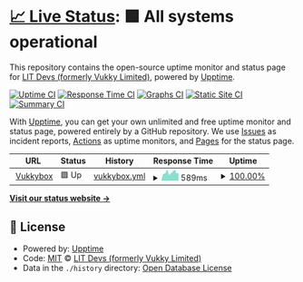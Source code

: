 # [📈 Live Status](https://status.vukkybox.com): <!--live status--> **🟩 All systems operational**

This repository contains the open-source uptime monitor and status page for [LIT Devs (formerly Vukky Limited)](https://status.vukkybox.com), powered by [Upptime](https://github.com/upptime/upptime).

[![Uptime CI](https://github.com/litdevs/upptime/workflows/Uptime%20CI/badge.svg)](https://github.com/litdevs/upptime/actions?query=workflow%3A%22Uptime+CI%22)
[![Response Time CI](https://github.com/litdevs/upptime/workflows/Response%20Time%20CI/badge.svg)](https://github.com/litdevs/upptime/actions?query=workflow%3A%22Response+Time+CI%22)
[![Graphs CI](https://github.com/litdevs/upptime/workflows/Graphs%20CI/badge.svg)](https://github.com/litdevs/upptime/actions?query=workflow%3A%22Graphs+CI%22)
[![Static Site CI](https://github.com/litdevs/upptime/workflows/Static%20Site%20CI/badge.svg)](https://github.com/litdevs/upptime/actions?query=workflow%3A%22Static+Site+CI%22)
[![Summary CI](https://github.com/litdevs/upptime/workflows/Summary%20CI/badge.svg)](https://github.com/litdevs/upptime/actions?query=workflow%3A%22Summary+CI%22)

With [Upptime](https://upptime.js.org), you can get your own unlimited and free uptime monitor and status page, powered entirely by a GitHub repository. We use [Issues](https://github.com/litdevs/upptime/issues) as incident reports, [Actions](https://github.com/litdevs/upptime/actions) as uptime monitors, and [Pages](https://status.vukkybox.com) for the status page.

<!--start: status pages-->
<!-- This summary is generated by Upptime (https://github.com/upptime/upptime) -->
<!-- Do not edit this manually, your changes will be overwritten -->
<!-- prettier-ignore -->
| URL | Status | History | Response Time | Uptime |
| --- | ------ | ------- | ------------- | ------ |
| <img alt="" src="https://vukkybox.com/resources/icons/192.png" height="13"> [Vukkybox](https://vukkybox.com) | 🟩 Up | [vukkybox.yml](https://github.com/LITdevs/upptime/commits/HEAD/history/vukkybox.yml) | <details><summary><img alt="Response time graph" src="./graphs/vukkybox/response-time-week.png" height="20"> 589ms</summary><br><a href="https://status.litdevs.org/history/vukkybox"><img alt="Response time 528" src="https://img.shields.io/endpoint?url=https%3A%2F%2Fraw.githubusercontent.com%2FLITdevs%2Fupptime%2FHEAD%2Fapi%2Fvukkybox%2Fresponse-time.json"></a><br><a href="https://status.litdevs.org/history/vukkybox"><img alt="24-hour response time 547" src="https://img.shields.io/endpoint?url=https%3A%2F%2Fraw.githubusercontent.com%2FLITdevs%2Fupptime%2FHEAD%2Fapi%2Fvukkybox%2Fresponse-time-day.json"></a><br><a href="https://status.litdevs.org/history/vukkybox"><img alt="7-day response time 589" src="https://img.shields.io/endpoint?url=https%3A%2F%2Fraw.githubusercontent.com%2FLITdevs%2Fupptime%2FHEAD%2Fapi%2Fvukkybox%2Fresponse-time-week.json"></a><br><a href="https://status.litdevs.org/history/vukkybox"><img alt="30-day response time 528" src="https://img.shields.io/endpoint?url=https%3A%2F%2Fraw.githubusercontent.com%2FLITdevs%2Fupptime%2FHEAD%2Fapi%2Fvukkybox%2Fresponse-time-month.json"></a><br><a href="https://status.litdevs.org/history/vukkybox"><img alt="1-year response time 528" src="https://img.shields.io/endpoint?url=https%3A%2F%2Fraw.githubusercontent.com%2FLITdevs%2Fupptime%2FHEAD%2Fapi%2Fvukkybox%2Fresponse-time-year.json"></a></details> | <details><summary><a href="https://status.litdevs.org/history/vukkybox">100.00%</a></summary><a href="https://status.litdevs.org/history/vukkybox"><img alt="All-time uptime 99.86%" src="https://img.shields.io/endpoint?url=https%3A%2F%2Fraw.githubusercontent.com%2FLITdevs%2Fupptime%2FHEAD%2Fapi%2Fvukkybox%2Fuptime.json"></a><br><a href="https://status.litdevs.org/history/vukkybox"><img alt="24-hour uptime 100.00%" src="https://img.shields.io/endpoint?url=https%3A%2F%2Fraw.githubusercontent.com%2FLITdevs%2Fupptime%2FHEAD%2Fapi%2Fvukkybox%2Fuptime-day.json"></a><br><a href="https://status.litdevs.org/history/vukkybox"><img alt="7-day uptime 100.00%" src="https://img.shields.io/endpoint?url=https%3A%2F%2Fraw.githubusercontent.com%2FLITdevs%2Fupptime%2FHEAD%2Fapi%2Fvukkybox%2Fuptime-week.json"></a><br><a href="https://status.litdevs.org/history/vukkybox"><img alt="30-day uptime 99.86%" src="https://img.shields.io/endpoint?url=https%3A%2F%2Fraw.githubusercontent.com%2FLITdevs%2Fupptime%2FHEAD%2Fapi%2Fvukkybox%2Fuptime-month.json"></a><br><a href="https://status.litdevs.org/history/vukkybox"><img alt="1-year uptime 99.86%" src="https://img.shields.io/endpoint?url=https%3A%2F%2Fraw.githubusercontent.com%2FLITdevs%2Fupptime%2FHEAD%2Fapi%2Fvukkybox%2Fuptime-year.json"></a></details>

<!--end: status pages-->

[**Visit our status website →**](https://status.vukkybox.com)

## 📄 License

- Powered by: [Upptime](https://github.com/upptime/upptime)
- Code: [MIT](./LICENSE) © [LIT Devs (formerly Vukky Limited)](https://status.vukkybox.com)
- Data in the `./history` directory: [Open Database License](https://opendatacommons.org/licenses/odbl/1-0/)
